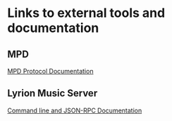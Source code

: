 # Links to external tools and documentation

## MPD
[MPD Protocol Documentation](https://mpd.readthedocs.io/en/latest/protocol.html)

## Lyrion Music Server

[Command line and JSON-RPC Documentation](https://lyrion.org/reference/cli/using-the-cli/)
